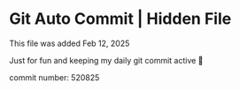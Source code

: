 # Git Auto Commit | Hidden File

This file was added Feb 12, 2025

Just for fun and keeping my daily git commit active 🤪

commit number: 520825

